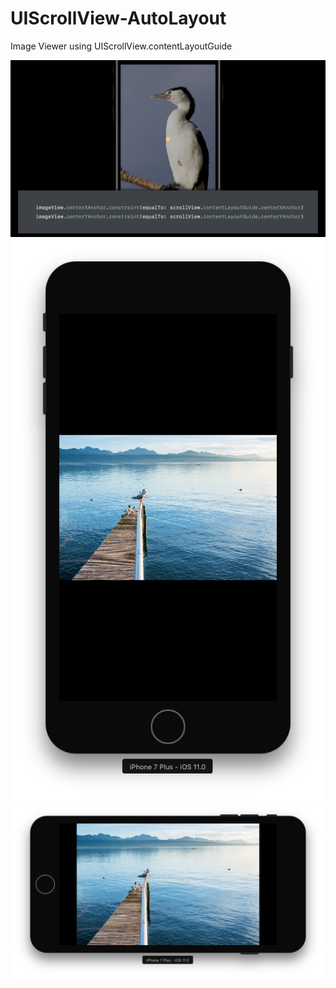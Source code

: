 # UIScrollView-AutoLayout
Image Viewer using UIScrollView.contentLayoutGuide


  
![WWDC17](/contentLayoutGuide.jpg)
![Portrait Screenshot](/portrait.png)
![Landscape Screenshot](/landscape.png)
